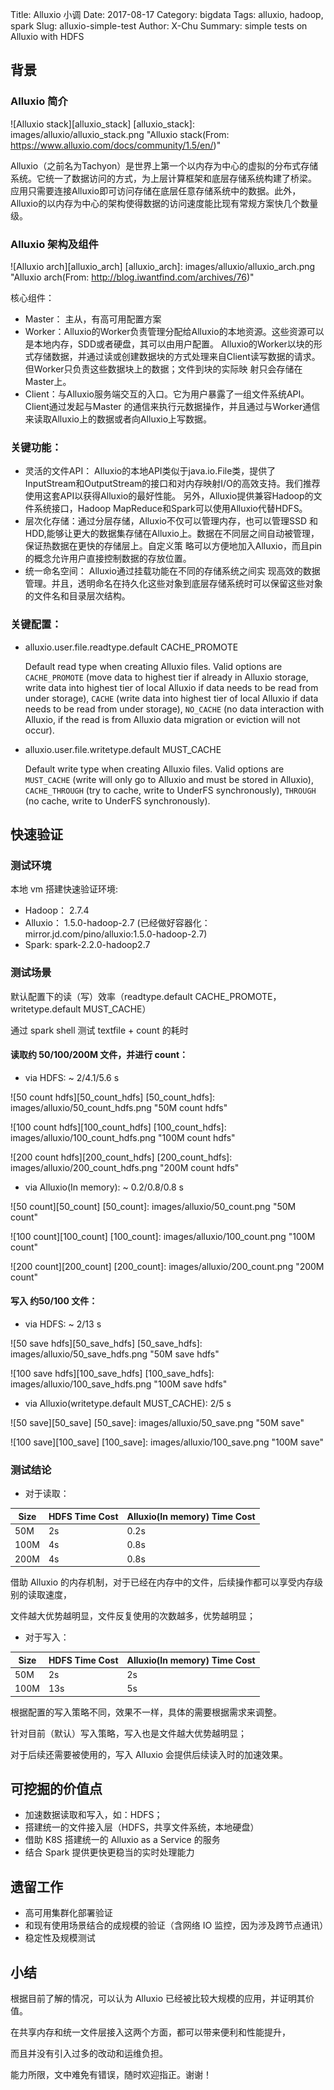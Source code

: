 Title: Alluxio 小调 
Date: 2017-08-17
Category: bigdata
Tags: alluxio, hadoop, spark
Slug: alluxio-simple-test
Author: X-Chu
Summary: simple tests on Alluxio with HDFS


## 背景

### Alluxio 简介

![Alluxio stack][alluxio_stack]
[alluxio_stack]: images/alluxio/alluxio_stack.png "Alluxio stack(From: https://www.alluxio.com/docs/community/1.5/en/)"

Alluxio（之前名为Tachyon）是世界上第一个以内存为中心的虚拟的分布式存储系统。它统一了数据访问的方式，为上层计算框架和底层存储系统构建了桥梁。 应用只需要连接Alluxio即可访问存储在底层任意存储系统中的数据。此外，Alluxio的以内存为中心的架构使得数据的访问速度能比现有常规方案快几个数量级。

### Alluxio 架构及组件

![Alluxio arch][alluxio_arch]
[alluxio_arch]: images/alluxio/alluxio_arch.png "Alluxio arch(From: http://blog.iwantfind.com/archives/76)"

核心组件：

- Master： 主从，有高可用配置方案
- Worker：Alluxio的Worker负责管理分配给Alluxio的本地资源。这些资源可以是本地内存，SDD或者硬盘，其可以由用户配置。 Alluxio的Worker以块的形式存储数据，并通过读或创建数据块的方式处理来自Client读写数据的请求。但Worker只负责这些数据块上的数据；文件到块的实际映 射只会存储在Master上。
- Client：与Alluxio服务端交互的入口。它为用户暴露了一组文件系统API。Client通过发起与Master 的通信来执行元数据操作，并且通过与Worker通信来读取Alluxio上的数据或者向Alluxio上写数据。

### 关键功能：

- 灵活的文件API： Alluxio的本地API类似于java.io.File类，提供了 InputStream和OutputStream的接口和对内存映射I/O的高效支持。我们推荐使用这套API以获得Alluxio的最好性能。 另外，Alluxio提供兼容Hadoop的文件系统接口，Hadoop MapReduce和Spark可以使用Alluxio代替HDFS。
- 层次化存储：通过分层存储，Alluxio不仅可以管理内存，也可以管理SSD 和HDD,能够让更大的数据集存储在Alluxio上。数据在不同层之间自动被管理，保证热数据在更快的存储层上。自定义策 略可以方便地加入Alluxio，而且pin的概念允许用户直接控制数据的存放位置。
- 统一命名空间： Alluxio通过挂载功能在不同的存储系统之间实 现高效的数据管理。并且，透明命名在持久化这些对象到底层存储系统时可以保留这些对象的文件名和目录层次结构。

### 关键配置：

- alluxio.user.file.readtype.default CACHE_PROMOTE

    Default read type when creating Alluxio files. Valid options are `CACHE_PROMOTE` (move data to highest tier if already in Alluxio storage, write data into highest tier of local Alluxio if data needs to be read from under storage), `CACHE` (write data into highest tier of local Alluxio if data needs to be read from under storage), `NO_CACHE` (no data interaction with Alluxio, if the read is from Alluxio data migration or eviction will not occur).

- alluxio.user.file.writetype.default MUST_CACHE

    Default write type when creating Alluxio files. Valid options are `MUST_CACHE` (write will only go to Alluxio and must be stored in Alluxio), `CACHE_THROUGH` (try to cache, write to UnderFS synchronously), `THROUGH` (no cache, write to UnderFS synchronously).

## 快速验证

### 测试环境

本地 vm 搭建快速验证环境:

- Hadoop： 2.7.4
- Alluxio： 1.5.0-hadoop-2.7 (已经做好容器化：mirror.jd.com/pino/alluxio:1.5.0-hadoop-2.7)
- Spark: spark-2.2.0-hadoop2.7

### 测试场景

默认配置下的读（写）效率（readtype.default CACHE_PROMOTE，writetype.default MUST_CACHE）

通过 spark shell 测试 textfile + count 的耗时

#### 读取约 50/100/200M 文件，并进行 count：

- via HDFS: ~ 2/4.1/5.6 s

![50 count hdfs][50_count_hdfs]
[50_count_hdfs]: images/alluxio/50_count_hdfs.png "50M count hdfs"

![100 count hdfs][100_count_hdfs]
[100_count_hdfs]: images/alluxio/100_count_hdfs.png "100M count hdfs"

![200 count hdfs][200_count_hdfs]
[200_count_hdfs]: images/alluxio/200_count_hdfs.png "200M count hdfs"

- via Alluxio(In memory): ~ 0.2/0.8/0.8 s

![50 count][50_count]
[50_count]: images/alluxio/50_count.png "50M count"

![100 count][100_count]
[100_count]: images/alluxio/100_count.png "100M count"

![200 count][200_count]
[200_count]: images/alluxio/200_count.png "200M count"

#### 写入 约50/100 文件：

- via HDFS: ~ 2/13 s

![50 save hdfs][50_save_hdfs]
[50_save_hdfs]: images/alluxio/50_save_hdfs.png "50M save hdfs"

![100 save hdfs][100_save_hdfs]
[100_save_hdfs]: images/alluxio/100_save_hdfs.png "100M save hdfs"

- via Alluxio(writetype.default MUST_CACHE): 2/5 s

![50 save][50_save]
[50_save]: images/alluxio/50_save.png "50M save"

![100 save][100_save]
[100_save]: images/alluxio/100_save.png "100M save"


### 测试结论

- 对于读取：

| Size | HDFS Time Cost| Alluxio(In memory) Time Cost|
| --- | --- | --- |
| 50M | 2s | 0.2s| 
| 100M | 4s | 0.8s|
| 200M | 4s | 0.8s|

借助 Alluxio 的内存机制，对于已经在内存中的文件，后续操作都可以享受内存级别的读取速度，

文件越大优势越明显，文件反复使用的次数越多，优势越明显；

- 对于写入：

| Size | HDFS Time Cost| Alluxio(In memory) Time Cost|
| --- | --- | --- |
| 50M | 2s | 2s| 
| 100M | 13s | 5s|


根据配置的写入策略不同，效果不一样，具体的需要根据需求来调整。

针对目前（默认）写入策略，写入也是文件越大优势越明显；

对于后续还需要被使用的，写入 Alluxio 会提供后续读入时的加速效果。

## 可挖掘的价值点

- 加速数据读取和写入，如：HDFS；
- 搭建统一的文件接入层（HDFS，共享文件系统，本地硬盘）
- 借助 K8S 搭建统一的 Alluxio as a Service 的服务
- 结合 Spark 提供更快更稳当的实时处理能力

## 遗留工作

- 高可用集群化部署验证
- 和现有使用场景结合的成规模的验证（含网络 IO 监控，因为涉及跨节点通讯）
- 稳定性及规模测试
 
## 小结

根据目前了解的情况，可以认为 Alluxio 已经被比较大规模的应用，并证明其价值。

在共享内存和统一文件层接入这两个方面，都可以带来便利和性能提升，

而且并没有引入过多的改动和运维负担。


能力所限，文中难免有错误，随时欢迎指正。谢谢！

